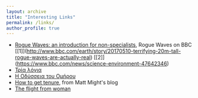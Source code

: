 ```yaml
---
layout: archive
title: "Interesting Links"
permalink: /links/
author_profile: true
---
```


* [Rogue Waves: an introduction for non-specialists](https://www.youtube.com/watch?v=2ylOpbW1H-I), Rogue Waves on BBC \[[1]\](http://www.bbc.com/earth/story/20170510-terrifying-20m-tall-rogue-waves-are-actually-real) \[[2]\](https://www.bbc.com/news/science-environment-47642346) 
* [Τρία λόγια](https://www.youtube.com/watch?v=h8ZkjOg7A2Q)
* [Η Οδύσσεια του Ομήρου](https://www.politeianet.gr/books/9789608822450-ganotis-s-konstantinos-pilos-i-odusseia-tou-omirou-42586)
* [How to get tenure](http://matt.might.net/articles/tenure/), from Matt Might's blog
* [The flight from woman](https://www.amazon.co.uk/gp/product/0913757519/ref=ox_sc_saved_title_1?smid=A3P5ROKL5A1OLE&psc=1)